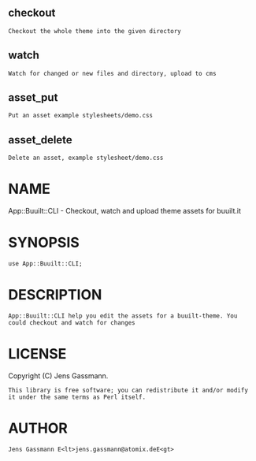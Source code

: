 ## checkout

    Checkout the whole theme into the given directory

## watch

    Watch for changed or new files and directory, upload to cms

## asset\_put

    Put an asset example stylesheets/demo.css
    

## asset\_delete

    Delete an asset, example stylesheet/demo.css

# NAME

App::Buuilt::CLI - Checkout, watch and upload theme assets for buuilt.it

# SYNOPSIS

    use App::Buuilt::CLI;

# DESCRIPTION

    App::Buuilt::CLI help you edit the assets for a buuilt-theme. You could checkout and watch for changes 

# LICENSE

Copyright (C) Jens Gassmann.

    This library is free software; you can redistribute it and/or modify
    it under the same terms as Perl itself.

# AUTHOR

    Jens Gassmann E<lt>jens.gassmann@atomix.deE<gt>

